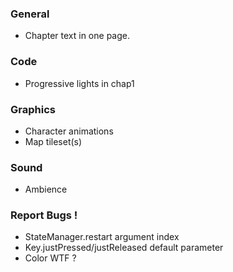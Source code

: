 ### General
* Chapter text in one page.

### Code
* Progressive lights in chap1


### Graphics
* Character animations
* Map tileset(s)

### Sound
* Ambience

### Report Bugs !
* StateManager.restart argument index
* Key.justPressed/justReleased default parameter
* Color WTF ?
